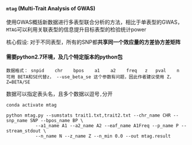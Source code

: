 #### `mtag` (Multi-Trait Analysis of GWAS)

使用GWAS概括新数据进行多表型联合分析的方法，相比于单表型的GWAS，
`MTAG`可以利用关联表型的信息提升目标表型的检验统计power

核心假设: 对于不同表型，所有的SNP都**共享同一个效应量的方差协方差矩阵**
#### 需要python2.7环境，及几个特定版本的python包
```
数据格式： snpid    chr    bpos    a1    a2    freq   z   pval    n
可用 BETA和SE代替z， --use_beta_se 这个参数有问题，因此作者建议使用 Z，Z=BETA/SE
```
数据可以指定表头名，且多个数据以逗号`,`分开
```
conda activate mtag

python mtag.py --sumstats trait1.txt,trait2.txt --chr_name CHR --snp_name SNP --bpos_name BP \
           --a1_name A1 --a2_name A2 --eaf_name A1Freq --p_name P --stream_stdout \
           --n_name N --z_name Z --n_min 0.0 --out mtag.result
```
